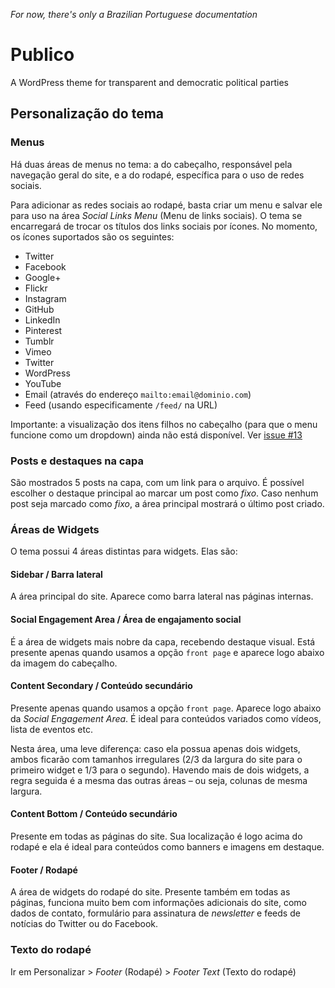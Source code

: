 *For now, there's only a Brazilian Portuguese documentation*

# Publico
A WordPress theme for transparent and democratic political parties

## Personalização do tema
### Menus
Há duas áreas de menus no tema: a do cabeçalho, responsável pela navegação geral do site, e a do rodapé, específica para o uso de redes sociais.

Para adicionar as redes sociais ao rodapé, basta criar um menu e salvar ele para uso na área *Social Links Menu* (Menu de links sociais). O tema se encarregará de trocar os títulos dos links sociais por ícones. No momento, os ícones suportados são os seguintes:

* Twitter
* Facebook
* Google+
* Flickr
* Instagram
* GitHub
* LinkedIn
* Pinterest
* Tumblr
* Vimeo
* Twitter
* WordPress
* YouTube
* Email (através do endereço `mailto:email@dominio.com`)
* Feed (usando especificamente `/feed/` na URL)

Importante: a visualização dos itens filhos no cabeçalho (para que o menu funcione como um dropdown) ainda não está disponível. Ver [issue #13](https://github.com/campanhacompleta/publico/issues/13)

### Posts e destaques na capa
São mostrados 5 posts na capa, com um link para o arquivo. É possível escolher o destaque principal ao marcar um post como *fixo*. Caso nenhum post seja marcado como *fixo*, a área principal mostrará o último post criado.

### Áreas de Widgets
O tema possui 4 áreas distintas para widgets. Elas são:

#### Sidebar / Barra lateral
A área principal do site. Aparece como barra lateral nas páginas internas.

#### Social Engagement Area / Área de engajamento social
É a área de widgets mais nobre da capa, recebendo destaque visual. Está presente apenas quando usamos a opção `front page` e aparece logo abaixo da imagem do cabeçalho.

#### Content Secondary / Conteúdo secundário
Presente apenas quando usamos a opção `front page`. Aparece logo abaixo da *Social Engagement Area*. É ideal para conteúdos variados como vídeos, lista de eventos etc.

Nesta área, uma leve diferença: caso ela possua apenas dois widgets, ambos ficarão com tamanhos irregulares (2/3 da largura do site para o primeiro widget e 1/3 para o segundo). Havendo mais de dois widgets, a regra seguida é a mesma das outras áreas – ou seja, colunas de mesma largura.

#### Content Bottom / Conteúdo secundário
Presente em todas as páginas do site. Sua localização é logo acima do rodapé e ela é ideal para conteúdos como banners e imagens em destaque.

#### Footer / Rodapé
A área de widgets do rodapé do site. Presente também em todas as páginas, funciona muito bem com informações adicionais do site, como dados de contato, formulário para assinatura de *newsletter* e feeds de notícias do Twitter ou do Facebook.

### Texto do rodapé
Ir em Personalizar > *Footer* (Rodapé) > *Footer Text* (Texto do rodapé)
